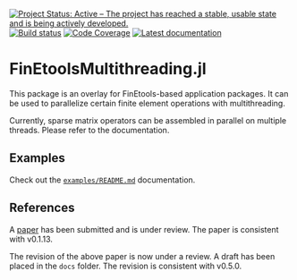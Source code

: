[![Project Status: Active – The project has reached a stable, usable state and is being actively developed.](http://www.repostatus.org/badges/latest/active.svg)](http://www.repostatus.org/#active)
[![Build status](https://github.com/PetrKryslUCSD/FinEtoolsMultithreading.jl/workflows/CI/badge.svg)](https://github.com/PetrKryslUCSD/FinEtoolsMultithreading.jl/actions)
[![Code Coverage](https://codecov.io/gh/PetrKryslUCSD/FinEtoolsMultithreading.jl/branch/master/graph/badge.svg)](https://app.codecov.io/gh/PetrKryslUCSD/FinEtoolsMultithreading.jl)
[![Latest documentation](https://img.shields.io/badge/docs-latest-blue.svg)](https://petrkryslucsd.github.io/FinEtoolsMultithreading.jl/dev)



# FinEtoolsMultithreading.jl

This package is an overlay  for FinEtools-based application packages. It can be
used to parallelize certain finite element operations with multithreading.

Currently, sparse matrix operators can be assembled in parallel on multiple threads. Please refer to the documentation.

## Examples

Check out the [`examples/README.md`](examples/README.md) documentation.

## References

A [paper](https://dx.doi.org/10.2139/ssrn.4775111) has been submitted and is under review.
The paper is consistent with v0.1.13. 

The revision of the above paper is now under a review. A draft has been placed in the `docs` folder. The revision is consistent with v0.5.0.